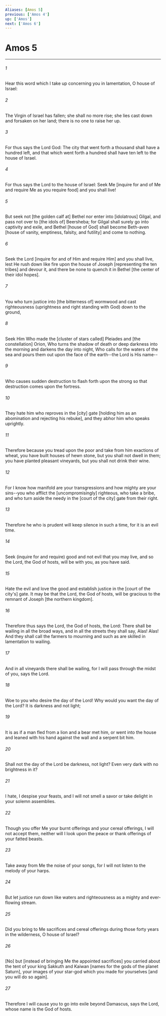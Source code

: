 ```yaml
---
Aliases: [Amos 5]
previous: ['Amos 4']
up: ['Amos']
next: ['Amos 6']
---
```

# Amos 5

***


###### 1 


Hear this word which I take up concerning you in lamentation, O house of Israel: 


###### 2 


The Virgin of Israel has fallen; she shall no more rise; she lies cast down and forsaken on her land; there is no one to raise her up. 


###### 3 


For thus says the Lord God: The city that went forth a thousand shall have a hundred left, and that which went forth a hundred shall have ten left to the house of Israel. 


###### 4 


For thus says the Lord to the house of Israel: Seek Me [inquire for and of Me and require Me as you require food] and you shall live! 


###### 5 


But seek not [the golden calf at] Bethel nor enter into [idolatrous] Gilgal, and pass not over to [the idols of] Beersheba; for Gilgal shall surely go into captivity and exile, and Bethel [house of God] shall become Beth-aven [house of vanity, emptiness, falsity, and futility] and come to nothing. 


###### 6 


Seek the Lord [inquire for and of Him and require Him] and you shall live, lest He rush down like fire upon the house of Joseph [representing the ten tribes] and devour it, and there be none to quench it in Bethel [the center of their idol hopes]. 


###### 7 


You who turn justice into [the bitterness of] wormwood and cast righteousness (uprightness and right standing with God) down to the ground, 


###### 8 


Seek Him Who made the [cluster of stars called] Pleiades and [the constellation] Orion, Who turns the shadow of death or deep darkness into the morning and darkens the day into night, Who calls for the waters of the sea and pours them out upon the face of the earth--the Lord is His name-- 


###### 9 


Who causes sudden destruction to flash forth upon the strong so that destruction comes upon the fortress. 


###### 10 


They hate him who reproves in the [city] gate [holding him as an abomination and rejecting his rebuke], and they abhor him who speaks uprightly. 


###### 11 


Therefore because you tread upon the poor and take from him exactions of wheat, you have built houses of hewn stone, but you shall not dwell in them; you have planted pleasant vineyards, but you shall not drink their wine. 


###### 12 


For I know how manifold are your transgressions and how mighty are your sins--you who afflict the [uncompromisingly] righteous, who take a bribe, and who turn aside the needy in the [court of the city] gate from their right. 


###### 13 


Therefore he who is prudent will keep silence in such a time, for it is an evil time. 


###### 14 


Seek (inquire for and require) good and not evil that you may live, and so the Lord, the God of hosts, will be with you, as you have said. 


###### 15 


Hate the evil and love the good and establish justice in the [court of the city's] gate. It may be that the Lord, the God of hosts, will be gracious to the remnant of Joseph [the northern kingdom]. 


###### 16 


Therefore thus says the Lord, the God of hosts, the Lord: There shall be wailing in all the broad ways, and in all the streets they shall say, Alas! Alas! And they shall call the farmers to mourning and such as are skilled in lamentation to wailing. 


###### 17 


And in all vineyards there shall be wailing, for I will pass through the midst of you, says the Lord. 


###### 18 


Woe to you who desire the day of the Lord! Why would you want the day of the Lord? It is darkness and not light; 


###### 19 


It is as if a man fled from a lion and a bear met him, or went into the house and leaned with his hand against the wall and a serpent bit him. 


###### 20 


Shall not the day of the Lord be darkness, not light? Even very dark with no brightness in it? 


###### 21 


I hate, I despise your feasts, and I will not smell a savor or take delight in your solemn assemblies. 


###### 22 


Though you offer Me your burnt offerings and your cereal offerings, I will not accept them, neither will I look upon the peace or thank offerings of your fatted beasts. 


###### 23 


Take away from Me the noise of your songs, for I will not listen to the melody of your harps. 


###### 24 


But let justice run down like waters and righteousness as a mighty and ever-flowing stream. 


###### 25 


Did you bring to Me sacrifices and cereal offerings during those forty years in the wilderness, O house of Israel? 


###### 26 


[No] but [instead of bringing Me the appointed sacrifices] you carried about the tent of your king Sakkuth and Kaiwan [names for the gods of the planet Saturn], your images of your star-god which you made for yourselves [and you will do so again]. 


###### 27 


Therefore I will cause you to go into exile beyond Damascus, says the Lord, whose name is the God of hosts.
